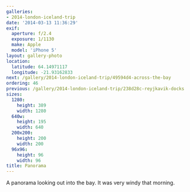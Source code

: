 ```yaml
---
galleries:
- 2014-london-iceland-trip
date: '2014-03-13 11:36:29'
exif:
  aperture: f/2.4
  exposure: 1/1130
  make: Apple
  model: 'iPhone 5'
layout: gallery-photo
location:
  latitude: 64.14971117
  longitude: -21.93162833
next: /gallery/2014-london-iceland-trip/49594d4-across-the-bay
ordering: 46
previous: /gallery/2014-london-iceland-trip/238d28c-reyjkavik-docks
sizes:
  1280:
    height: 389
    width: 1280
  640w:
    height: 195
    width: 640
  200x200:
    height: 200
    width: 200
  96x96:
    height: 96
    width: 96
title: Panorama
---
```


A panorama looking out into the bay. It was very windy that morning.
